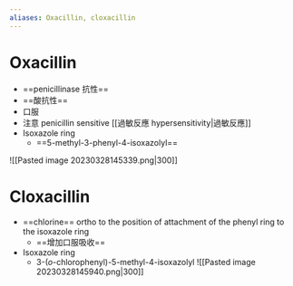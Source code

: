 ```yaml
---
aliases: Oxacillin, cloxacillin
---
```

# Oxacillin
- ==penicillinase 抗性==
- ==酸抗性==
- 口服
- 注意 penicillin sensitive [[過敏反應 hypersensitivity|過敏反應]]
- Isoxazole ring
	- ==5-methyl-3-phenyl-4-isoxazolyl==

![[Pasted image 20230328145339.png\|300]]
# Cloxacillin
- ==chlorine== ortho to the position of attachment of the phenyl ring to the isoxazole ring
	- ==增加口服吸收==
- Isoxazole ring
	- 3-(*o*-chlorophenyl)-5-methyl-4-isoxazolyl
![[Pasted image 20230328145940.png|300]]